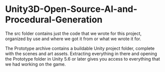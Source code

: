 # Unity3D-Open-Source-AI-and-Procedural-Generation


The src folder contains just the code that we wrote for this project, organized by use and where we got it from or what we wrote it for.  

The Prototype archive contains a buildable Unity project folder, complete with the scenes and art assets. Extracting everything in there and opening the Prototype folder in Unity 5.6 or later gives you access to everything that we had working on the game.
